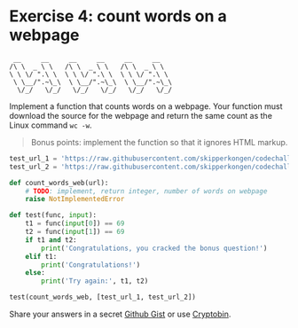 # Exercise 4: count words on a webpage

```
 __     __     __     __     __     __    
/\ \  _ \ \   /\ \  _ \ \   /\ \  _ \ \   
\ \ \/ ".\ \  \ \ \/ ".\ \  \ \ \/ ".\ \  
 \ \__/".~\_\  \ \__/".~\_\  \ \__/".~\_\
  \/_/   \/_/   \/_/   \/_/   \/_/   \/_/
```

Implement a function that counts words on a webpage. Your function must download the source for the webpage and return the same count as the Linux command `wc -w`.

> Bonus points: implement the function so that it ignores HTML markup.

```python
test_url_1 = 'https://raw.githubusercontent.com/skipperkongen/codechallenge-serotina-kudos/main/page_raw.txt'
test_url_2 = 'https://raw.githubusercontent.com/skipperkongen/codechallenge-serotina-kudos/main/page_markup.html'

def count_words_web(url):
    # TODO: implement, return integer, number of words on webpage
    raise NotImplementedError

def test(func, input):
    t1 = func(input[0]) == 69
    t2 = func(input[1]) == 69
    if t1 and t2:
        print('Congratulations, you cracked the bonus question!')
    elif t1:
        print('Congratulations!')
    else:
        print('Try again:', t1, t2)

test(count_words_web, [test_url_1, test_url_2])
```

Share your answers in a secret [Github Gist](https://gist.github.com/) or use [Cryptobin](https://cryptobin.co/).
